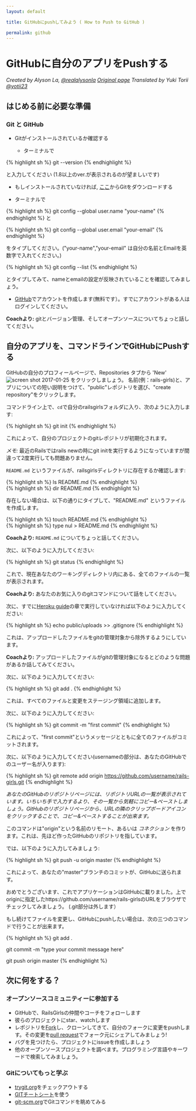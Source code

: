 ```yaml
---
layout: default

title: GitHubにpushしてみよう ( How to Push to GitHub )

permalink: github
---
```


# GitHubに自分のアプリをPushする

*Created by Alyson La, [@realalysonla](https://www.twitter.com/realalysonla)*
*[Original page](https://railsgirls.com/)*
*Translated by Yuki Torii [@yotii23](https://www.twitter.com/yotii23)*

## はじめる前に必要な準備

### Git と GitHub

* Gitがインストールされているか確認する

	* ターミナルで

{% highlight sh %}
git --version
{% endhighlight %}

と入力してください (1.8以上のver.が表示されるのが望ましいです)

* もしインストールされていなければ, [ここ](http://git-scm.com/downloads)からGitをダウンロードする

* ターミナルで

{% highlight sh %}
git config --global user.name "your-name"
{% endhighlight %}
 と

{% highlight sh %}
git config --global user.email "your-email"
{% endhighlight %}

 をタイプしてください。("your-name","your-email" は自分の名前とEmailを英数字で入れてください。)

{% highlight sh %}
git config --list
{% endhighlight %}

 とタイプしてみて、nameとemailの設定が反映されていることを確認してみましょう。

* [GitHub](https://github.com)でアカウントを作成します(無料です）。すでにアカウントがある人はログインしてください。

**Coachより:** gitとバージョン管理、そしてオープンソースについてちょっと話してください。

## 自分のアプリを、コマンドラインでGitHubにPushする

GitHubの自分のプロフィールページで、Repositories タブから 'New' ![screen shot 2017-01-25](../images/github-new-button.png) をクリックしましょう。
名前(例：rails-girls)と、アプリについての短い説明をつけて、"public"レポジトリを選び、"create repository"をクリックします。

コマンドライン上で、`cd`で自分のrailsgirlsフォルダに入り、次のように入力します:

{% highlight sh %}
git init
{% endhighlight %}

これによって、自分のプロジェクトのgitレポジトリが初期化されます。

*メモ:* 最近のRailsではrails newの時にgit initを実行するようになっていますが間違って2度実行しても問題ありません。

`README.md` というファイルが、railsgirlsディレクトリに存在するか確認します:

<div class="os-specific">
  <div class="nix">
{% highlight sh %}
ls README.md
{% endhighlight %}
  </div>
  <div class="win">
{% highlight sh %}
dir README.md
{% endhighlight %}
  </div>
</div>

存在しない場合は、以下の通りにタイプして、"README.md" というファイルを作成します。

<div class="os-specific">
  <div class="nix">
{% highlight sh %}
touch README.md
{% endhighlight %}
  </div>
  <div class="win">
{% highlight sh %}
type nul > README.md
{% endhighlight %}
  </div>
</div>

**Coachより:** `README.md` についてちょっと話してください。

次に、以下のように入力してください:

{% highlight sh %}
git status
{% endhighlight %}

これで、現在あなたのワーキングディレクトリ内にある、全てのファイルの一覧が表示されます。

**Coachより:** あなたのお気に入りのgitコマンドについて話をしてください。

次に、すでに[Heroku guide](/heroku)の章で実行していなければ以下のように入力してください:

{% highlight sh %}
echo public/uploads >> .gitignore
{% endhighlight %}

これは、アップロードしたファイルをgitの管理対象から除外するようにしています。

**Coachより:** アップロードしたファイルがgitの管理対象になるとどのような問題があるか話してみてください。

次に、以下のように入力してください:

{% highlight sh %}
git add .
{% endhighlight %}

これは、すべてのファイルと変更をステージング領域に追加します。

次に、以下のように入力してください:

{% highlight sh %}
git commit -m "first commit"
{% endhighlight %}

これによって、"first commit"というメッセージとともに全てのファイルがコミットされます。

次に、以下のように入力してください(usernameの部分は、あなたのGitHubでのユーザー名が入ります):

{% highlight sh %}
git remote add origin https://github.com/username/rails-girls.git
{% endhighlight %}

_あなたのGitHubのリポジトリページには、リポジトリURLの一覧が表示されています。いちいち手で入力するより、その一覧から気軽にコピー&ペーストしましょう。GitHubのリポジトリページから、URLの隣のクリップボードアイコンをクリックすることで、コピー&ペーストすることが出来ます。_

このコマンドは"origin"という名前のリモート、あるいは _コネクション_ を作ります。これは、先ほど作ったGitHubのリポジトリを指しています。


では、以下のように入力してみましょう:

{% highlight sh %}
git push -u origin master
{% endhighlight %}

これによって、あなたの"master"ブランチのコミットが、GitHubに送られます。

おめでとうございます、これでアプリケーションはGitHubに載りました。上でoriginに指定したhttps://github.com/username/rails-girlsのURLをブラウザでチェックしてみましょう。 (.git部分は外します）

もし続けてファイルを変更し、GitHubにpushしたい場合は、次の三つのコマンドで行うことが出来ます。

{% highlight sh %}
git add .

git commit -m "type your commit message here"

git push origin master
{% endhighlight %}

## 次に何をする？

### オープンソースコミュニティーに参加する

 * GitHubで、RailsGirlsの仲間やコーチをフォローします
 * 彼らのプロジェクトにstar、watchします
 * レポジトリを[Fork](https://help.github.com/articles/fork-a-repo)し、クローンしてきて、自分のフォークに変更をpushします。その変更を[pull request](https://help.github.com/articles/using-pull-requests)でフォーク元にシェアしてみましょう!
 * バグを見つけたら、プロジェクトにissueを作成しましょう
 * 他のオープンソースプロジェクトを調べます。プログラミング言語やキーワードで検索してみましょう。

### Gitについてもっと学ぶ

 * [trygit.org](http://try.github.io/)をチェックアウトする
 * [GITチートシート](https://services.github.com/on-demand/downloads/ja/github-git-cheat-sheet.pdf)を使う
 * [git-scm.org](http://git-scm.com/)でGitコマンドを眺めてみる





